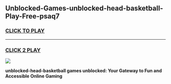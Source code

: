 
## Unblocked-Games-unblocked-head-basketball-Play-Free-psaq7
<h3>
<a href="https://premium76.site?title=unblocked-head-basketball&ref=18A1">CLICK TO PLAY</a></h3>
<hr>

<h3>
<a href="https://premium76.site?title=unblocked-head-basketball&ref=18A1">CLICK 2 PLAY</a>
  
</h3>

<a href="https://premium76.site?title=unblocked-head-basketball&ref=18A1"><img src="https://clearcache.store/games.png"></a>


**unblocked-head-basketball games unblocked: Your Gateway to Fun and Accessible Online Gaming**
